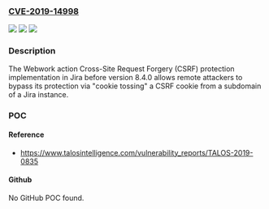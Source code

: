 ### [CVE-2019-14998](https://cve.mitre.org/cgi-bin/cvename.cgi?name=CVE-2019-14998)
![](https://img.shields.io/static/v1?label=Product&message=Jira&color=blue)
![](https://img.shields.io/static/v1?label=Version&message=%3C%208.4.0%20&color=brighgreen)
![](https://img.shields.io/static/v1?label=Vulnerability&message=N%2FA&color=brighgreen)

### Description

The Webwork action Cross-Site Request Forgery (CSRF) protection implementation in Jira before version 8.4.0 allows remote attackers to bypass its protection via "cookie tossing" a CSRF cookie from a subdomain of a Jira instance.

### POC

#### Reference
- https://www.talosintelligence.com/vulnerability_reports/TALOS-2019-0835

#### Github
No GitHub POC found.

